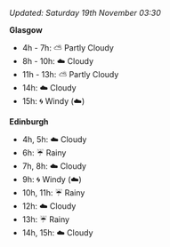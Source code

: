 *Updated: Saturday 19th November 03:30*

**Glasgow**

* 4h - 7h: :partly_sunny: Partly Cloudy
* 8h - 10h: :cloud: Cloudy
* 11h - 13h: :partly_sunny: Partly Cloudy
* 14h: :cloud: Cloudy
* 15h: :cyclone: Windy (:cloud:)

**Edinburgh**

* 4h, 5h: :cloud: Cloudy
* 6h: :umbrella: Rainy
* 7h, 8h: :cloud: Cloudy
* 9h: :cyclone: Windy (:cloud:)
* 10h, 11h: :umbrella: Rainy
* 12h: :cloud: Cloudy
* 13h: :umbrella: Rainy
* 14h, 15h: :cloud: Cloudy
